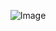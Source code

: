 <p align="center">
  <img src="https://github.com/user-attachments/assets/4527df37-b61c-43aa-8334-f36$4-f365b9c2d21c" alt="Image">
</p>

